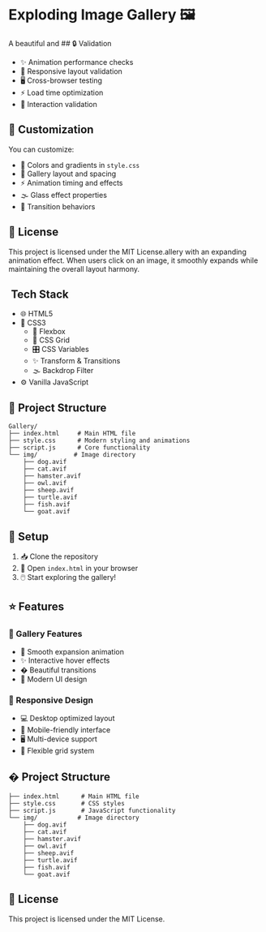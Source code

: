 # Exploding Image Gallery 🖼️

A beautiful and ## 🔒 Validation
- ✨ Animation performance checks
- 📱 Responsive layout validation
- 🖥️ Cross-browser testing
- ⚡ Load time optimization
- 🎯 Interaction validation

## 🎨 Customization
You can customize:
- 🎨 Colors and gradients in `style.css`
- 📐 Gallery layout and spacing
- ⚡ Animation timing and effects
- 🌫️ Glass effect properties
- 💫 Transition behaviors

## 📄 License
This project is licensed under the MIT License.allery with an expanding animation effect. When users click on an image, it smoothly expands while maintaining the overall layout harmony.

## ️ Tech Stack
- 🌐 HTML5
- 🎨 CSS3
  - 📐 Flexbox
  - 🧱 CSS Grid
  - 🎛️ CSS Variables
  - ✨ Transform & Transitions
  - 🌫️ Backdrop Filter
- ⚙️ Vanilla JavaScript

## 📁 Project Structure
```
Gallery/
├── index.html     # Main HTML file
├── style.css      # Modern styling and animations
├── script.js      # Core functionality
└── img/          # Image directory
    ├── dog.avif
    ├── cat.avif
    ├── hamster.avif
    ├── owl.avif
    ├── sheep.avif
    ├── turtle.avif
    ├── fish.avif
    └── goat.avif
```

## 🚀 Setup
1. 📥 Clone the repository
2. 📂 Open `index.html` in your browser
3. 🖱️ Start exploring the gallery!

## ⭐ Features
### 🎨 Gallery Features
- 🔄 Smooth expansion animation
- ✨ Interactive hover effects
- � Beautiful transitions
- 🌟 Modern UI design

### 📱 Responsive Design
- 💻 Desktop optimized layout
- 📱 Mobile-friendly interface
- 🖥️ Multi-device support
- 📐 Flexible grid system

## � Project Structure

```
├── index.html      # Main HTML file
├── style.css       # CSS styles
├── script.js       # JavaScript functionality
└── img/           # Image directory
    ├── dog.avif
    ├── cat.avif
    ├── hamster.avif
    ├── owl.avif
    ├── sheep.avif
    ├── turtle.avif
    ├── fish.avif
    └── goat.avif
```

## 📄 License
This project is licensed under the MIT License.
